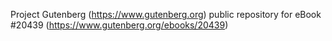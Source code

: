 Project Gutenberg (https://www.gutenberg.org) public repository for eBook #20439 (https://www.gutenberg.org/ebooks/20439)

